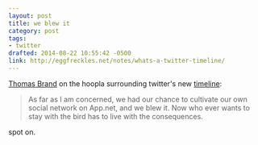 ```yaml
---
layout: post
title: we blew it
category: post
tags:
- twitter
drafted: 2014-08-22 10:55:42 -0500
link: http://eggfreckles.net/notes/whats-a-twitter-timeline/
---
```


[Thomas Brand](http://twitter.com/eggfreckles) on the hoopla surrounding twitter's new [timeline](https://support.twitter.com/articles/164083-what-s-a-twitter-timeline?_ga=1.208952082.1652363612.1408714302): 

> As far as I am concerned, we had our chance to cultivate our own social network on App.net, and we blew it. Now who ever wants to stay with the bird has to live with the consequences.

spot on.